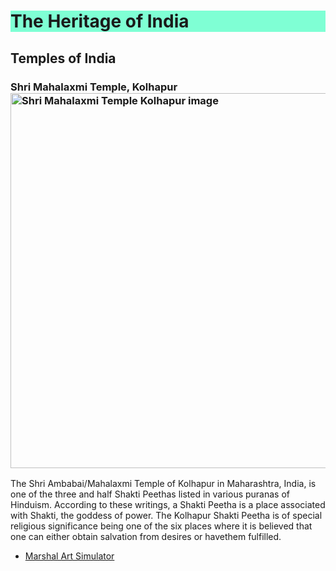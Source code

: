 <h1 style="background-color: aquamarine;">The Heritage of India </h1>
<h2>Temples of India</h2>
<h3>Shri Mahalaxmi Temple, Kolhapur
    <img style="width: 600px;" src="https://cdn.glitch.com/3276f5ae-9b9f-4ec6-b630-cee2435d631f%2Fthumbnails%2FShrimahalaxmikolhapur.jpg?1630139790268" alt="Shri Mahalaxmi Temple Kolhapur image">
</h3>
<p>The Shri Ambabai/Mahalaxmi Temple of Kolhapur in Maharashtra, India, is one of the three and half Shakti Peethas listed in various puranas of Hinduism. According to these writings, a Shakti Peetha is a place associated with Shakti, the goddess of power. The Kolhapur Shakti Peetha is of special religious significance being one of the six places where it is believed that one can either obtain salvation from desires or havethem fulfilled.</p>

<ul>
  <li><a href="https://kelkarba.github.io/MarshalArt/">Marshal Art Simulator</a></li>
</ul>

